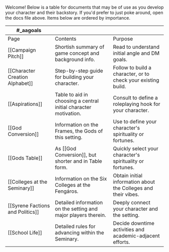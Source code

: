Welcome! Below is a table for documents that may be of use as you develop your character and their backstory. If you'd prefer to just poke around, open the docs file above. Items below are ordered by importance.

| #_aagoals                        |                                                                  |                                                                |
| -------------------------------- | ---------------------------------------------------------------- | -------------------------------------------------------------- |
| Page                             | Contents                                                         | Purpose                                                        |
| [[Campaign Pitch]]               | Shortish summary of game concept and background info.            | Read to understand initial angle and DM goals.                 |
| [[Character Creation Alphabet]]  | Step-by-step guide for building your character.                  | Follow to build a character, or to check your existing build.  |
| [[Aspirations]]                  | Table to aid in choosing a central initial character motivation. | Consult to define a roleplaying hook for your character.       |
| [[God Conversion]]               | Information on the Frames, the Gods of this setting.             | Use to define your character's spirituality or fortunes.       |
| [[Gods Table]]                   | As [[God Conversion]], but shorter and in Table form.            | Quickly select your character's spirituality or fortunes.      |
| [[Colleges at the Seminary]]            | Information on the Six Colleges at the Fengáros.                 | Obtain initial information about the Colleges and their vibes. |
| [[Syrene Factions and Politics]] | Detailed information on the setting and major players therein.   | Deeply connect your character and the setting.                 |
| [[School Life]]                  | Detailed rules for advancing  within the Seminary.               | Decide downtime activities and academic-adjacent efforts.      |
